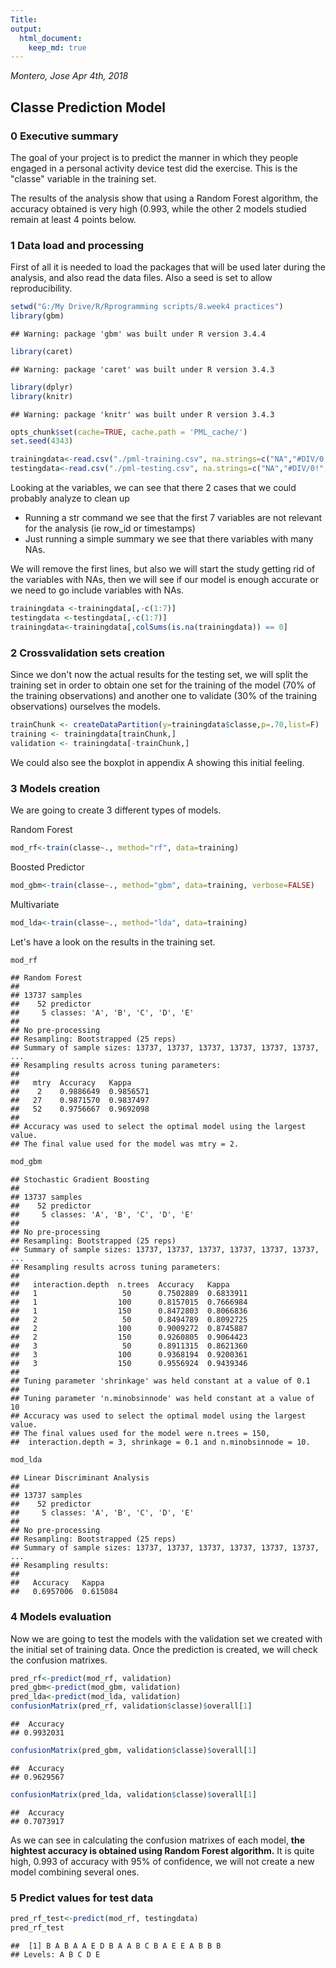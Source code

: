 ```yaml
---
Title:
output: 
  html_document:
    keep_md: true
---
```

*Montero, Jose*
*Apr 4th, 2018*

## Classe Prediction Model
### 0 Executive summary

The goal of your project is to predict the manner in which they people engaged in a personal activity device test did the exercise. This is the "classe" variable in the training set. 

The results of the analysis show that using a Random Forest algorithm, the accuracy obtained is very high (0.993, while the other 2 models studied remain at least 4 points below.

### 1 Data load and processing
First of all it is needed to load the packages that will be used later during the analysis, and also read the data files. Also a seed is set to allow reproducibility.


```r
setwd("G:/My Drive/R/Rprogramming scripts/8.week4 practices")
library(gbm)
```

```
## Warning: package 'gbm' was built under R version 3.4.4
```

```r
library(caret)
```

```
## Warning: package 'caret' was built under R version 3.4.3
```

```r
library(dplyr)
library(knitr)
```

```
## Warning: package 'knitr' was built under R version 3.4.3
```

```r
opts_chunk$set(cache=TRUE, cache.path = 'PML_cache/')
set.seed(4343)
```

```r
trainingdata<-read.csv("./pml-training.csv", na.strings=c("NA","#DIV/0!", ""))
testingdata<-read.csv("./pml-testing.csv", na.strings=c("NA","#DIV/0!", ""))
```

Looking at the variables, we can see that there 2 cases that we could probably analyze to clean up

- Running a str command we see that the first 7 variables are not relevant for the analysis (ie row_id or timestamps)
- Just running a simple summary we see that there variables with many NAs. 

We will remove the first lines, but also we will start the study getting rid of the variables with NAs, then we will see if our model is enough accurate or we need to go include variables with NAs.

```r
trainingdata <-trainingdata[,-c(1:7)]
testingdata <-testingdata[,-c(1:7)]
trainingdata<-trainingdata[,colSums(is.na(trainingdata)) == 0]
```

### 2 Crossvalidation sets creation

Since we don't now the actual results for the testing set, we will split the training set in order to obtain one set for the training of the model (70% of the training observations) and another one to validate (30% of the training observations) ourselves the models.


```r
trainChunk <- createDataPartition(y=trainingdata$classe,p=.70,list=F)
training <- trainingdata[trainChunk,]
validation <- trainingdata[-trainChunk,]
```

We could also see the boxplot in appendix A showing this initial feeling.

### 3 Models creation
We are going to create 3 different types of models.

Random Forest

```r
mod_rf<-train(classe~., method="rf", data=training)
```
Boosted Predictor

```r
mod_gbm<-train(classe~., method="gbm", data=training, verbose=FALSE)
```
Multivariate

```r
mod_lda<-train(classe~., method="lda", data=training)
```
Let's have a look on the results in the training set.

```r
mod_rf
```

```
## Random Forest 
## 
## 13737 samples
##    52 predictor
##     5 classes: 'A', 'B', 'C', 'D', 'E' 
## 
## No pre-processing
## Resampling: Bootstrapped (25 reps) 
## Summary of sample sizes: 13737, 13737, 13737, 13737, 13737, 13737, ... 
## Resampling results across tuning parameters:
## 
##   mtry  Accuracy   Kappa    
##    2    0.9886649  0.9856571
##   27    0.9871570  0.9837497
##   52    0.9756667  0.9692098
## 
## Accuracy was used to select the optimal model using the largest value.
## The final value used for the model was mtry = 2.
```

```r
mod_gbm
```

```
## Stochastic Gradient Boosting 
## 
## 13737 samples
##    52 predictor
##     5 classes: 'A', 'B', 'C', 'D', 'E' 
## 
## No pre-processing
## Resampling: Bootstrapped (25 reps) 
## Summary of sample sizes: 13737, 13737, 13737, 13737, 13737, 13737, ... 
## Resampling results across tuning parameters:
## 
##   interaction.depth  n.trees  Accuracy   Kappa    
##   1                   50      0.7502889  0.6833911
##   1                  100      0.8157015  0.7666984
##   1                  150      0.8472803  0.8066836
##   2                   50      0.8494789  0.8092725
##   2                  100      0.9009272  0.8745887
##   2                  150      0.9260805  0.9064423
##   3                   50      0.8911315  0.8621360
##   3                  100      0.9368194  0.9200361
##   3                  150      0.9556924  0.9439346
## 
## Tuning parameter 'shrinkage' was held constant at a value of 0.1
## 
## Tuning parameter 'n.minobsinnode' was held constant at a value of 10
## Accuracy was used to select the optimal model using the largest value.
## The final values used for the model were n.trees = 150,
##  interaction.depth = 3, shrinkage = 0.1 and n.minobsinnode = 10.
```

```r
mod_lda
```

```
## Linear Discriminant Analysis 
## 
## 13737 samples
##    52 predictor
##     5 classes: 'A', 'B', 'C', 'D', 'E' 
## 
## No pre-processing
## Resampling: Bootstrapped (25 reps) 
## Summary of sample sizes: 13737, 13737, 13737, 13737, 13737, 13737, ... 
## Resampling results:
## 
##   Accuracy   Kappa   
##   0.6957006  0.615084
```

### 4 Models evaluation
Now we are going to test the models with the validation set we created with the initial set of training data. Once the prediction is created, we will check the confusion matrixes.

```r
pred_rf<-predict(mod_rf, validation)
pred_gbm<-predict(mod_gbm, validation)
pred_lda<-predict(mod_lda, validation)
confusionMatrix(pred_rf, validation$classe)$overall[1]
```

```
##  Accuracy 
## 0.9932031
```

```r
confusionMatrix(pred_gbm, validation$classe)$overall[1]
```

```
##  Accuracy 
## 0.9629567
```

```r
confusionMatrix(pred_lda, validation$classe)$overall[1]
```

```
##  Accuracy 
## 0.7073917
```
As we can see in calculating the confusion matrixes of each model, **the hightest accuracy is obtained using Random Forest algorithm.** It is quite high, 0.993 of accuracy with 95% of confidence, we will not create a new model combining several ones.

### 5 Predict values for test data


```r
pred_rf_test<-predict(mod_rf, testingdata)
pred_rf_test
```

```
##  [1] B A B A A E D B A A B C B A E E A B B B
## Levels: A B C D E
```

